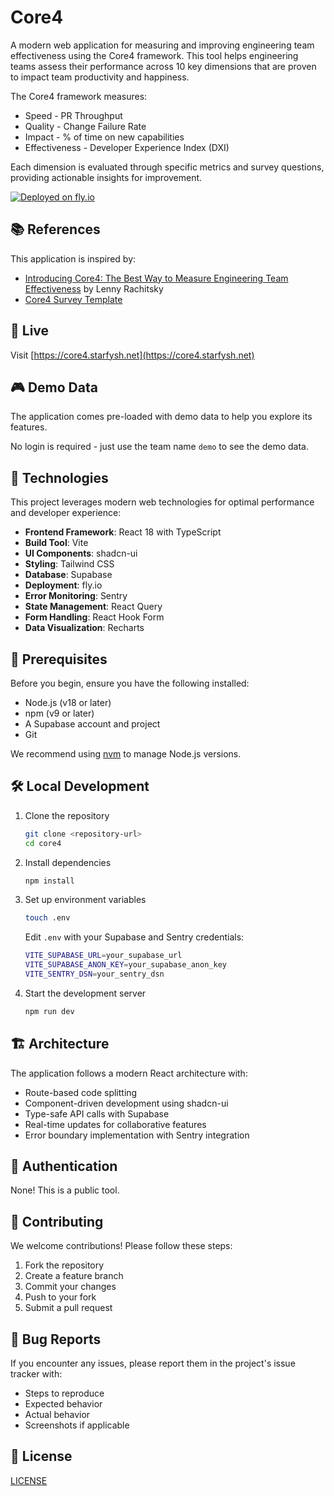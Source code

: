 # Core4

A modern web application for measuring and improving engineering team effectiveness using the Core4 framework. This tool helps engineering teams assess their performance across 10 key dimensions that are proven to impact team productivity and happiness.

The Core4 framework measures:

- Speed - PR Throughput
- Quality - Change Failure Rate
- Impact - % of time on new capabilities
- Effectiveness - Developer Experience Index (DXI)

Each dimension is evaluated through specific metrics and survey questions, providing actionable insights for improvement.

[![Deployed on fly.io](https://img.shields.io/badge/deployed%20on-fly.io-blue)](https://core4.starfysh.net)

## 📚 References

This application is inspired by:

- [Introducing Core4: The Best Way to Measure Engineering Team Effectiveness](https://www.lennysnewsletter.com/p/introducing-core-4-the-best-way-to) by Lenny Rachitsky
- [Core4 Survey Template](https://docs.google.com/spreadsheets/d/1brKPLRJ9DDQAAFr1GM4hcFZg9zGUAGplQw2OkVx52Ls/edit?gid=0#gid=0)

## 🚀 Live

Visit [https://core4.starfysh.net](https://core4.starfysh.net)

## 🎮 Demo Data

The application comes pre-loaded with demo data to help you explore its features. 

No login is required - just use the team name `demo` to see the demo data.

## 🔧 Technologies

This project leverages modern web technologies for optimal performance and developer experience:

- **Frontend Framework**: React 18 with TypeScript
- **Build Tool**: Vite
- **UI Components**: shadcn-ui
- **Styling**: Tailwind CSS
- **Database**: Supabase
- **Deployment**: fly.io
- **Error Monitoring**: Sentry
- **State Management**: React Query
- **Form Handling**: React Hook Form
- **Data Visualization**: Recharts

## 🚦 Prerequisites

Before you begin, ensure you have the following installed:

- Node.js (v18 or later)
- npm (v9 or later)
- A Supabase account and project
- Git

We recommend using [nvm](https://github.com/nvm-sh/nvm#installing-and-updating) to manage Node.js versions.

## 🛠️ Local Development

1. Clone the repository

    ```bash
    git clone <repository-url>
    cd core4
    ```

2. Install dependencies

    ```bash
    npm install
    ```

3. Set up environment variables

    ```bash
    touch .env
    ```

    Edit `.env` with your Supabase and Sentry credentials:

    ```bash
    VITE_SUPABASE_URL=your_supabase_url
    VITE_SUPABASE_ANON_KEY=your_supabase_anon_key
    VITE_SENTRY_DSN=your_sentry_dsn
    ```

4. Start the development server

    ```bash
    npm run dev
    ```

## 🏗️ Architecture

The application follows a modern React architecture with:

- Route-based code splitting
- Component-driven development using shadcn-ui
- Type-safe API calls with Supabase
- Real-time updates for collaborative features
- Error boundary implementation with Sentry integration

## 🔐 Authentication

None! This is a public tool.

## 🤝 Contributing

We welcome contributions! Please follow these steps:

1. Fork the repository
2. Create a feature branch
3. Commit your changes
4. Push to your fork
5. Submit a pull request

## 🐛 Bug Reports

If you encounter any issues, please report them in the project's issue tracker with:

- Steps to reproduce
- Expected behavior
- Actual behavior
- Screenshots if applicable

## 📝 License

[LICENSE](./LICENSE)

